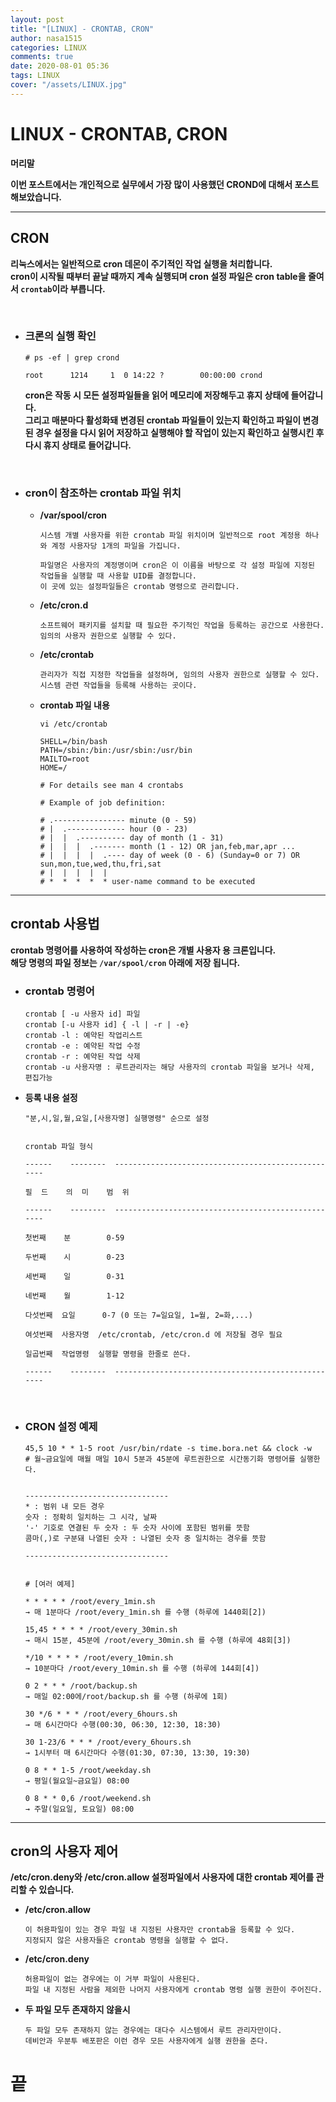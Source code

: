 ```yaml
---
layout: post
title: "[LINUX] - CRONTAB, CRON"
author: nasa1515
categories: LINUX
comments: true
date: 2020-08-01 05:36
tags: LINUX
cover: "/assets/LINUX.jpg"
---
```



# LINUX - CRONTAB, CRON

**머리말**  

**이번 포스트에서는 개인적으로 실무에서 가장 많이 사용했던 CROND에 대해서 포스트 해보았습니다.**

---

## CRON

**리눅스에서는 일반적으로 cron 데몬이 주기적인 작업 실행을 처리합니다.**  
**cron이 시작될 때부터 끝날 때까지 계속 실행되며 cron 설정 파일은 cron table을 줄여서 ``crontab``이라 부릅니다.**  

<br/>

* ### **크론의 실행 확인**
	
	```
	# ps -ef | grep crond

  	root      1214     1  0 14:22 ?        00:00:00 crond
    ```

	**cron은 작동 시 모든 설정파일들을 읽어 메모리에 저장해두고 휴지 상태에 들어갑니다.**  
	**그리고 매분마다 활성화돼 변경된 crontab 파일들이 있는지 확인하고 파일이 변경된 경우 설정을 다시 읽어 저장하고 실행해야 할 작업이 있는지 확인하고 실행시킨 후 다시 휴지 상태로 들어갑니다.**  

<br/>

* ### **cron이 참조하는 crontab 파일 위치**

	- **/var/spool/cron**  

		```
		시스템 개별 사용자를 위한 crontab 파일 위치이며 일반적으로 root 계정용 하나와 계정 사용자당 1개의 파일을 가집니다.

		파일명은 사용자의 계정명이며 cron은 이 이름을 바탕으로 각 설정 파일에 지정된 작업들을 실행할 때 사용할 UID를 결정합니다.
		이 곳에 있는 설정파일들은 crontab 명령으로 관리합니다.
		```


	*  **/etc/cron.d**

		```
		소프트웨어 패키지를 설치할 때 필요한 주기적인 작업을 등록하는 공간으로 사용한다.
		임의의 사용자 권한으로 실행할 수 있다.
		```


	* **/etc/crontab**

		```
		관리자가 직접 지정한 작업들을 설정하며, 임의의 사용자 권한으로 실행할 수 있다.
		시스템 관련 작업들을 등록해 사용하는 곳이다.
		```

	* **crontab 파일 내용**
    
		```
		vi /etc/crontab

		SHELL=/bin/bash
		PATH=/sbin:/bin:/usr/sbin:/usr/bin
		MAILTO=root
		HOME=/

		# For details see man 4 crontabs

		# Example of job definition:

		# .---------------- minute (0 - 59)
		# |  .------------- hour (0 - 23)
		# |  |  .---------- day of month (1 - 31)
		# |  |  |  .------- month (1 - 12) OR jan,feb,mar,apr ...
		# |  |  |  |  .---- day of week (0 - 6) (Sunday=0 or 7) OR sun,mon,tue,wed,thu,fri,sat
		# |  |  |  |  |
		# *  *  *  *  * user-name command to be executed
		```



---

## **crontab 사용법**   

**crontab 명령어를 사용하여 작성하는 cron은 개별 사용자 용 크론입니다.**  
 **해당 명령의 파일 정보는 ``/var/spool/cron`` 아래에 저장 됩니다.**  



* ### **crontab 명령어**

	```
	crontab [ -u 사용자 id] 파일
	crontab [-u 사용자 id] { -l | -r | -e}
    crontab -l : 예약된 작업리스트
    crontab -e : 예약된 작업 수정
    crontab -r : 예약된 작업 삭제
    crontab -u 사용자명 : 루트관리자는 해당 사용자의 crontab 파일을 보거나 삭제, 편집가능
    ```

* **등록 내용 설정**

	```
	"분,시,일,월,요일,[사용자명] 실행명령" 순으로 설정


	crontab 파일 형식

	------    --------  ---------------------------------------------------

	필  드    의  미    범  위

	------    --------  ---------------------------------------------------

	첫번째    분        0-59

	두번째    시        0-23

	세번째    일        0-31

	네번째    월        1-12

	다섯번째  요일      0-7 (0 또는 7=일요일, 1=월, 2=화,...)

	여섯번째  사용자명  /etc/crontab, /etc/cron.d 에 저장될 경우 필요

	일곱번째  작업명령  실행할 명령을 한줄로 쓴다.

	------    --------  ---------------------------------------------------
	```


<br/>

* ### **CRON 설정 예제**

	```
	45,5 10 * * 1-5 root /usr/bin/rdate -s time.bora.net && clock -w
	# 월~금요일에 매월 매일 10시 5분과 45분에 루트권한으로 시간동기화 명령어를 실행한다.


	--------------------------------
    * : 범위 내 모든 경우
    숫자 : 정확히 일치하는 그 시각, 날짜
    '-' 기호로 연결된 두 숫자 : 두 숫자 사이에 포함된 범위를 뜻함
    콤마(,)로 구분돼 나열된 숫자 : 나열된 숫자 중 일치하는 경우를 뜻함

	--------------------------------


	# [여러 예제]

	* * * * * /root/every_1min.sh
   	→ 매 1분마다 /root/every_1min.sh 를 수행 (하루에 1440회[2])
	  
	15,45 * * * * /root/every_30min.sh
	→ 매시 15분, 45분에 /root/every_30min.sh 를 수행 (하루에 48회[3])

	*/10 * * * * /root/every_10min.sh
    → 10분마다 /root/every_10min.sh 를 수행 (하루에 144회[4])

	0 2 * * * /root/backup.sh
   	→ 매일 02:00에/root/backup.sh 를 수행 (하루에 1회)

	30 */6 * * * /root/every_6hours.sh
    → 매 6시간마다 수행(00:30, 06:30, 12:30, 18:30)

	30 1-23/6 * * * /root/every_6hours.sh
    → 1시부터 매 6시간마다 수행(01:30, 07:30, 13:30, 19:30)

	0 8 * * 1-5 /root/weekday.sh
    → 평일(월요일~금요일) 08:00

	0 8 * * 0,6 /root/weekend.sh
    → 주말(일요일, 토요일) 08:00
	```

-----


## **cron의 사용자 제어**  
	
**/etc/cron.deny와 /etc/cron.allow 설정파일에서 사용자에 대한 crontab 제어를 관리할 수 있습니다.**  



* **/etc/cron.allow**  

	```	
	이 허용파일이 있는 경우 파일 내 지정된 사용자만 crontab을 등록할 수 있다.
	지정되지 않은 사용자들은 crontab 명령을 실행할 수 없다.
	```

* **/etc/cron.deny**

	```
	허용파일이 없는 경우에는 이 거부 파일이 사용된다.
	파일 내 지정된 사람을 제외한 나머지 사용자에게 crontab 명령 실행 권한이 주어진다.
	```

* **두 파일 모두 존재하지 않을시**
    
	```
	두 파일 모두 존재하지 않는 경우에는 대다수 시스템에서 루트 관리자만이다.
	데비안과 우분투 배포판은 이런 경우 모든 사용자에게 실행 권한을 준다.
	```

# **끝**

